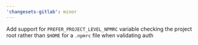 ```yaml
---
'changesets-gitlab': minor
---
```


Add support for `PREFER_PROJECT_LEVEL_NPMRC` variable checking the project root rather than `$HOME` for a `.npmrc` file when validating auth
